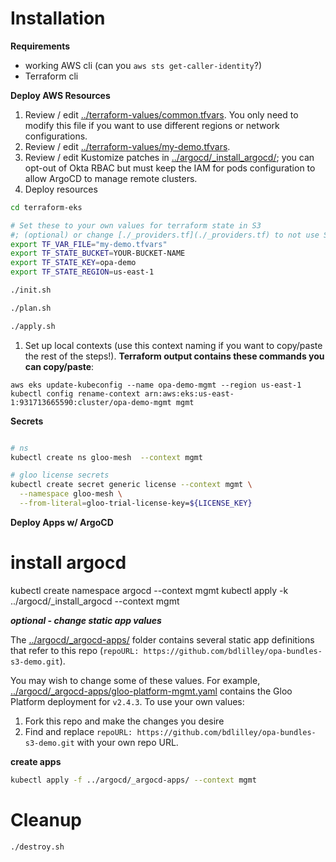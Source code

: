# Installation

**Requirements**

* working AWS cli (can you `aws sts get-caller-identity`?)
* Terraform cli

**Deploy AWS Resources**

1. Review / edit [../terraform-values/common.tfvars](../terraform-values/common.tfvars).  You only need to modify this file if you want to use different regions or network configurations.
2. Review / edit [../terraform-values/my-demo.tfvars](../terraform-values/my-demo.tfvars).
3. Review / edit Kustomize patches in [../argocd/_install_argocd/](../argocd/_install_argocd/); you can opt-out of Okta RBAC but must keep the IAM for pods configuration to allow ArgoCD to manage remote clusters.
4. Deploy resources
```bash
cd terraform-eks

# Set these to your own values for terraform state in S3
#; (optional) or change [./_providers.tf](./_providers.tf) to not use S3 for state
export TF_VAR_FILE="my-demo.tfvars"
export TF_STATE_BUCKET=YOUR-BUCKET-NAME
export TF_STATE_KEY=opa-demo
export TF_STATE_REGION=us-east-1

./init.sh

./plan.sh

./apply.sh
```
1. Set up local contexts (use this context naming if you want to copy/paste the rest of the steps!).  **Terraform output contains these commands you can copy/paste**:
```
aws eks update-kubeconfig --name opa-demo-mgmt --region us-east-1
kubectl config rename-context arn:aws:eks:us-east-1:931713665590:cluster/opa-demo-mgmt mgmt
```

**Secrets**

```bash

# ns
kubectl create ns gloo-mesh  --context mgmt

# gloo license secrets
kubectl create secret generic license --context mgmt \
  --namespace gloo-mesh \
  --from-literal=gloo-trial-license-key=${LICENSE_KEY}

```

**Deploy Apps w/ ArgoCD**

# install argocd 
kubectl create namespace argocd --context mgmt
kubectl apply -k ../argocd/_install_argocd --context mgmt

***optional - change static app values***

The [../argocd/_argocd-apps/](../argocd/_argocd-apps/) folder contains several static app definitions that refer to this repo (`repoURL: https://github.com/bdlilley/opa-bundles-s3-demo.git`).

You may wish to change some of these values.  For example, [../argocd/_argocd-apps/gloo-platform-mgmt.yaml](../argocd/_argocd-apps/gloo-platform-mgmt.yaml) contains the Gloo Platform deployment for `v2.4.3`.  To use your own values:

1. Fork this repo and make the changes you desire
2. Find and replace `repoURL: https://github.com/bdlilley/opa-bundles-s3-demo.git` with your own repo URL.  

**create apps**

```bash
kubectl apply -f ../argocd/_argocd-apps/ --context mgmt
```

# Cleanup

```bash
./destroy.sh
```